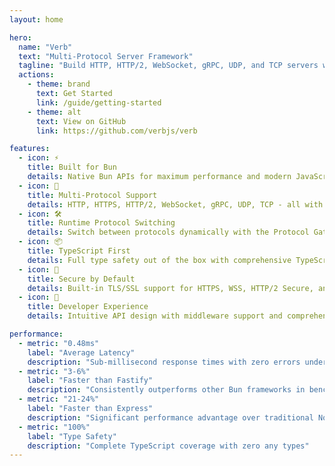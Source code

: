 ```yaml
---
layout: home

hero:
  name: "Verb"
  text: "Multi-Protocol Server Framework"
  tagline: "Build HTTP, HTTP/2, WebSocket, gRPC, UDP, and TCP servers with the same intuitive API"
  actions:
    - theme: brand
      text: Get Started
      link: /guide/getting-started
    - theme: alt
      text: View on GitHub
      link: https://github.com/verbjs/verb

features:
  - icon: ⚡
    title: Built for Bun
    details: Native Bun APIs for maximum performance and modern JavaScript runtime features
  - icon: 🔄
    title: Multi-Protocol Support
    details: HTTP, HTTPS, HTTP/2, WebSocket, gRPC, UDP, TCP - all with the same unified API
  - icon: 🛠️
    title: Runtime Protocol Switching
    details: Switch between protocols dynamically with the Protocol Gateway pattern
  - icon: 📦
    title: TypeScript First
    details: Full type safety out of the box with comprehensive TypeScript definitions
  - icon: 🔐
    title: Secure by Default
    details: Built-in TLS/SSL support for HTTPS, WSS, HTTP/2 Secure, and encrypted TCP/UDP
  - icon: 🚀
    title: Developer Experience
    details: Intuitive API design with middleware support and comprehensive error handling

performance:
  - metric: "0.48ms"
    label: "Average Latency"
    description: "Sub-millisecond response times with zero errors under load"
  - metric: "3-6%"
    label: "Faster than Fastify"
    description: "Consistently outperforms other Bun frameworks in benchmarks"
  - metric: "21-24%"
    label: "Faster than Express"
    description: "Significant performance advantage over traditional Node.js frameworks"
  - metric: "100%"
    label: "Type Safety"
    description: "Complete TypeScript coverage with zero any types"
---
```

